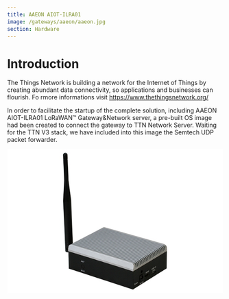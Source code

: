```yaml
---
title: AAEON AIOT-ILRA01 
image: /gateways/aaeon/aaeon.jpg
section: Hardware
---
```


# Introduction

The Things Network is building a network for the Internet of Things by creating abundant data connectivity, so applications and businesses can flourish.
Fo rmore informations visit https://www.thethingsnetwork.org/

In order to facilitate the startup of the complete solution, including AAEON AIOT-ILRA01 LoRaWAN™ Gateway&Network server, a pre-built OS image had been created to connect the gateway to TTN Network Server.
Waiting for the TTN V3 stack, we have included into this image the Semtech UDP packet forwarder.


![AAEON AIOT-ILRA01](aaeon.jpg)

